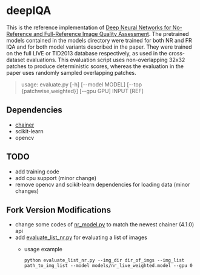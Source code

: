 # deepIQA

This is the reference implementation of [Deep Neural Networks for No-Reference and Full-Reference Image Quality Assessment][arxiv].
The pretrained models contained in the models directory were trained for both NR and FR IQA and for both model variants described in the paper.
They were trained on the full LIVE or TID2013 database respectively, as used in the cross-dataset evaluations. This evaluation script uses non-overlapping 32x32 patches to produce deterministic scores, whereas the evaluation in the paper uses randomly sampled overlapping patches.

> usage: evaluate.py [-h] [--model MODEL] [--top {patchwise,weighted}]
>                   [--gpu GPU]
>                   INPUT [REF]

## Dependencies
* [chainer](http://chainer.org/)
* scikit-learn
* opencv

## TODO
* add training code
* add cpu support (minor change)
* remove opencv and scikit-learn dependencies for loading data (minor changes)

[arxiv]: http://arxiv.org/abs/1612.01697

## Fork Version Modifications
- change some codes of [nr_model.py](./nr_model.py) to match the newest chainer (4.1.0) api
- add [evaluate_list_nr.py](./evaluate_list_nr.py) for evaluating a list of images
    - usage example

        ```console
        python evaluate_list_nr.py --img_dir dir_of_imgs --img_list path_to_img_list --model models/nr_live_weighted.model --gpu 0
        ```